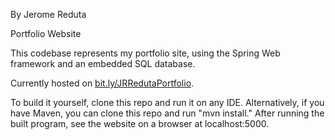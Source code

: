 By Jerome Reduta

Portfolio Website

This codebase represents my portfolio site, using the Spring Web framework and an embedded SQL
    database.

Currently hosted on [bit.ly/JRRedutaPortfolio](https://bit.ly/JRRedutaPortfolio).

To build it yourself, clone this repo and run it on any IDE. Alternatively, if you have
    Maven, you can clone this repo and run "mvn install." After running the built program,
    see the website on a browser at localhost:5000.